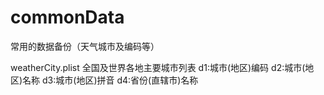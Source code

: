 # commonData
常用的数据备份（天气城市及编码等）

weatherCity.plist
全国及世界各地主要城市列表
d1:城市(地区)编码
d2:城市(地区)名称
d3:城市(地区)拼音
d4:省份(直辖市)名称


